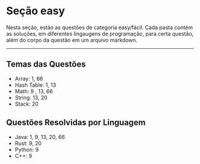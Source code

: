 # Seção easy

Nesta seção, estão as questões de categoria easy/fácil. Cada pasta contém as soluções, em diferentes lingaugens de programação, para certa questão, além do corpo da questão em um arquivo markdown.

---

## Temas das Questões

* Array: 1, 66
* Hash Table: 1, 13
* Math: 9 , 13, 66
* String: 13, 20
* Stack: 20

## Questões Resolvidas por Linguagem

* Java: 1, 9, 13, 20, 66
* Rust: 9, 20
* Python: 9
* C++: 9
